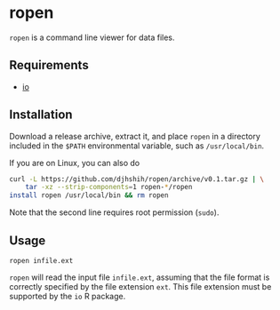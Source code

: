 # ropen

`ropen` is a command line viewer for data files.

## Requirements

* [io](https://bitbucket.org/djhshih/io)

## Installation

Download a release archive, extract it, and place `ropen` in a 
directory included in the `$PATH` environmental variable, such as `/usr/local/bin`.

If you are on Linux, you can also do

```bash
curl -L https://github.com/djhshih/ropen/archive/v0.1.tar.gz | \
	tar -xz --strip-components=1 ropen-*/ropen
install ropen /usr/local/bin && rm ropen
```

Note that the second line requires root permission (`sudo`).


## Usage

```
ropen infile.ext
```

`ropen` will read the input file `infile.ext`, assuming that the file format is correctly
specified by the file extension `ext`. This file extension must be supported by the `io` R package.

